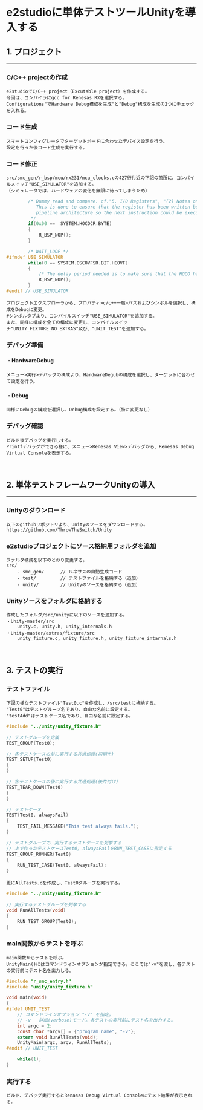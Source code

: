 # e2studioに単体テストツールUnityを導入する

## 1. プロジェクト
---
### C/C++ projectの作成
    e2studioでC/C++ project（Excutable project）を作成する。
    今回は、コンパイラにgcc for Renesas RXを選択する。
    Configurations"でHardware Debug構成を生成"と"Debug"構成を生成の2つにチェックを入れる。

### コード生成
    スマートコンフィグレータでターゲットボードに合わせたデバイス設定を行う。
    設定を行った後コード生成を実行する。

### コード修正
    src/smc_gen/r_bsp/mcu/rx231/mcu_clocks.cの427行付近の下記の箇所に、コンパイルスイッチ"USE_SIMULATOR"を追加する。
    （シミュレータでは、ハードウェアの変化を無限に待ってしまうため）
```c
        /* Dummy read and compare. cf."5. I/O Registers", "(2) Notes on writing to I/O registers" in User's manual.
           This is done to ensure that the register has been written before the next register access. The RX has a 
           pipeline architecture so the next instruction could be executed before the previous write had finished.
         */
        if(0x00 ==  SYSTEM.HOCOCR.BYTE)
        {
            R_BSP_NOP();
        }

        /* WAIT_LOOP */
#ifndef USE_SIMULATOR
        while(0 == SYSTEM.OSCOVFSR.BIT.HCOVF)
        {
            /* The delay period needed is to make sure that the HOCO has stabilized. */
            R_BSP_NOP();
        }
#endif // USE_SIMULATOR
```
    プロジェクトエクスプローラから、プロパティ>c/c++一般>パスおよびシンボルを選択し、構成をDebugに変更。
    #シンボルタブより、コンパイルスイッチ"USE_SIMULATOR"を追加する。
    また、同様に構成を全ての構成に変更し、コンパイルスイッチ"UNITY_FIXTURE_NO_EXTRAS"及び、"UNIT_TEST"を追加する。

### デバッグ準備
#### ・HardwareDebug
    メニュー>実行>デバッグの構成より、HardwareDegubの構成を選択し、ターゲットに合わせて設定を行う。
#### ・Debug
    同様にDebugの構成を選択し、Debug構成を設定する。（特に変更なし）

### デバッグ確認
    ビルド後デバッグを実行しする。
    Printfデバッグができる様に、メニュー>Renesas View>デバッグから、Renesas Debug Virtual Consoleを表示する。
<br>

## 2. 単体テストフレームワークUnityの導入
---
### Unityのダウンロード
    以下のgithubリポジトリより、Unityのソースをダウンロードする。
    https://github.com/ThrowTheSwitch/Unity

### e2studioプロジェクトにソース格納用フォルダを追加
    ファルダ構成を以下のとおり変更する。
    src/
        - smc_gen/      // ルネサスの自動生成コード
        - test/         // テストファイルを格納する（追加）
        - unity/        // Unityのソースを格納する（追加）

### Unityソースをフォルダに格納する
    作成したフォルダ/src/unityに以下のソースを追加する。
    ・Unity-master/src
        unity.c, unity.h, unity_internals.h
    ・Unity-master/extras/fixture/src
        unity_fixture.c, unity_fixture.h, unity_fixture_intarnals.h
<br>

## 3. テストの実行
### テストファイル
    下記の様なテストファイル"Test0.c"を作成し、/src/testに格納する。
    "Test0"はテストグループ名であり、自由な名前に設定する。
    "testAdd"はテストケース名であり、自由な名前に設定する。
```c : Test0.c
#include "../unity/unity_fixture.h"

// テストグループを定義
TEST_GROUP(Test0);

// 各テストケースの前に実行する共通処理(初期化)
TEST_SETUP(Test0)
{
}

// 各テストケースの後に実行する共通処理(後片付け)
TEST_TEAR_DOWN(Test0)
{
}

// テストケース
TEST(Test0, alwaysFail)
{
    TEST_FAIL_MESSAGE("This test always fails.");
}

// テストグループで、実行するテストケースを列挙する
// 上で作ったテストケースTest0, alwaysFailをRUN_TEST_CASEに指定する
TEST_GROUP_RUNNER(Test0)
{
    RUN_TEST_CASE(Test0, alwaysFail);
}
```
    更にAllTests.cを作成し、Test0グループを実行する。
```c : AllTests.c
#include "../unity/unity_fixture.h"

// 実行するテストグループを列挙する
void RunAllTests(void)
{
    RUN_TEST_GROUP(Test0);
}
```

### main関数からテストを呼ぶ
    main関数からテストを呼ぶ。
    UnityMain()にはコマンドラインオプションが指定できる。ここでは"-v"を渡し、各テストの実行前にテスト名を出力しる。
```c
#include "r_smc_entry.h"
#include "unity/unity_fixture.h"

void main(void)
{
#ifdef UNIT_TEST
    // コマンドラインオプション "-v" を指定。
    // -v   詳細(verbose)モード。各テストの実行前にテスト名を出力する。
    int argc = 2;
    const char *argv[] = {"program name", "-v"};
    extern void RunAllTests(void);
    UnityMain(argc, argv, RunAllTests);
#endif // UNIT_TEST

    while(1);
}
```

### 実行する
    ビルド、デバッグ実行するとRenasas Debug Virtual Consoleにテスト結果が表示される。
